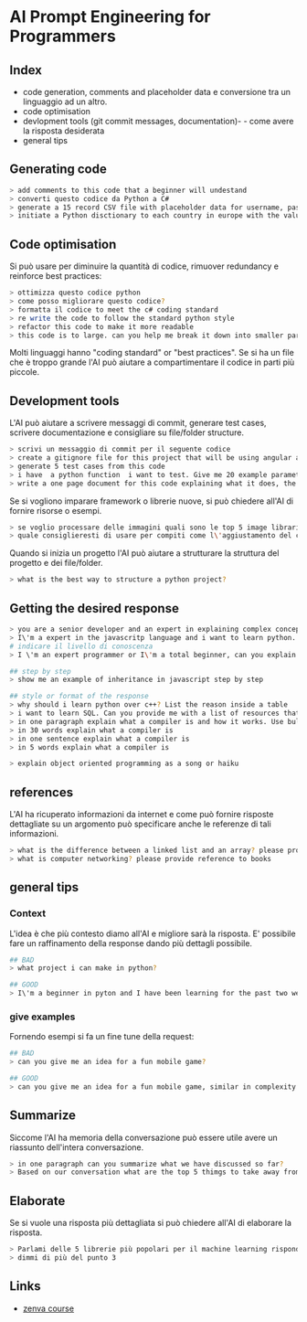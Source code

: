 # AI Prompt Engineering for Programmers

## Index
- code generation, comments and placeholder data e conversione tra un linguaggio ad un altro.
- code optimisation
- devlopment tools (git commit messages, documentation)- - come avere la risposta desiderata
- general tips

## Generating code
```bash
> add comments to this code that a beginner will undestand
> converti questo codice da Python a C#
> generate a 15 record CSV file with placeholder data for username, password, email, and phone number.
> initiate a Python disctionary to each country in europe with the value representing that country\'s population
```
## Code optimisation
Si può usare per diminuire la quantità di codice, rimuover redundancy e reinforce best practices:
```bash
> ottimizza questo codice python
> come posso migliorare questo codice?
> formatta il codice to meet the c# coding standard
> re write the code to follow the standard python style
> refactor this code to make it more readable
> this code is to large. can you help me break it down into smaller parts?
```
Molti linguaggi hanno "coding standard" or "best practices". Se si ha un file che è troppo grande l'AI può aiutare a compartimentare il codice in parti più piccole.


## Development tools
L'AI può aiutare a scrivere messaggi di commit, generare test cases, scrivere documentazione e consigliare su file/folder structure.
```bash
> scrivi un messaggio di commit per il seguente codice
> create a gitignore file for this project that will be using angular and bootstrap
> generate 5 test cases from this code
> i have  a python function  i want to test. Give me 20 example parameters i could use to test it
> write a one page document for this code explaining what it does, the input, the outputs as well as use cases.
```

Se si vogliono imparare framework o librerie nuove, si può chiedere all'AI di fornire risorse o esempi.
```bash
> se voglio processare delle immagini quali sono le top 5 image libraries
> quale consiglieresti di usare per compiti come l\'aggiustamento del conrasto e la riduzione del rumore?
```

Quando si inizia un progetto l'AI può aiutare a strutturare la struttura del progetto e dei file/folder.
```bash
> what is the best way to structure a python project?
```



## Getting the desired response
```bash
> you are a senior developer and an expert in explaining complex concept in simple terms. How can i add...
> I\'m a expert in the javascritp language and i want to learn python. What are the key differences between the two languages?
# indicare il livello di conoscenza
> I \'m an expert programmer or I\'m a total beginner, can you explain the concept of recursion to me in one paragraph?

## step by step
> show me an example of inheritance in javascript step by step

## style or format of the response
> why should i learn python over c++? List the reason inside a table
> i want to learn SQL. Can you provide me with a list of resources that are free and easy to understand, along with a one sentence description for each? The course name should be in bold heading with a link to that specific course.
> in one paragraph explain what a compiler is and how it works. Use bullet points to list the steps involved in the process.
> in 30 words explain what a compiler is
> in one sentence explain what a compiler is
> in 5 words explain what a compiler is

> explain object oriented programming as a song or haiku
```
## references
L'AI ha ricuperato informazioni da internet e come può fornire risposte dettagliate su un argomento può specificare anche le referenze di tali informazioni.
```bash
> what is the difference between a linked list and an array? please provide reference of your response
> what is computer networking? please provide reference to books
```

## general tips

### Context
L'idea è che più contesto diamo all'AI e migliore sarà la risposta. E' possibile fare un raffinamento della response dando più dettagli possibile.
```bash
## BAD
> what project i can make in python?

## GOOD
> I\'m a beginner in pyton and I have been learning for the past two weeks. What is a project i can realistically make at my skill level in a single day 
```

### give examples
Fornendo esempi si fa un fine tune della request:
```bash 
## BAD
> can you give me an idea for a fun mobile game?

## GOOD
> can you give me an idea for a fun mobile game, similar in complexity to flappy bird or Fruit ninja?
```

## Summarize
Siccome l'AI ha memoria della conversazione può essere utile avere un riassunto dell'intera conversazione.
```bash
> in one paragraph can you summarize what we have discussed so far?
> Based on our conversation what are the top 5 thimgs to take away from this?
```

## Elaborate
Se si vuole una risposta più dettagliata si può chiedere all'AI di elaborare la risposta.
```bash
> Parlami delle 5 librerie più popolari per il machine learning rispondendo con un elenco puntato
> dimmi di più del punto 3
```





## Links
- [zenva course](https://academy.zenva.com/course/ai-prompt-engineering-for-developers/)